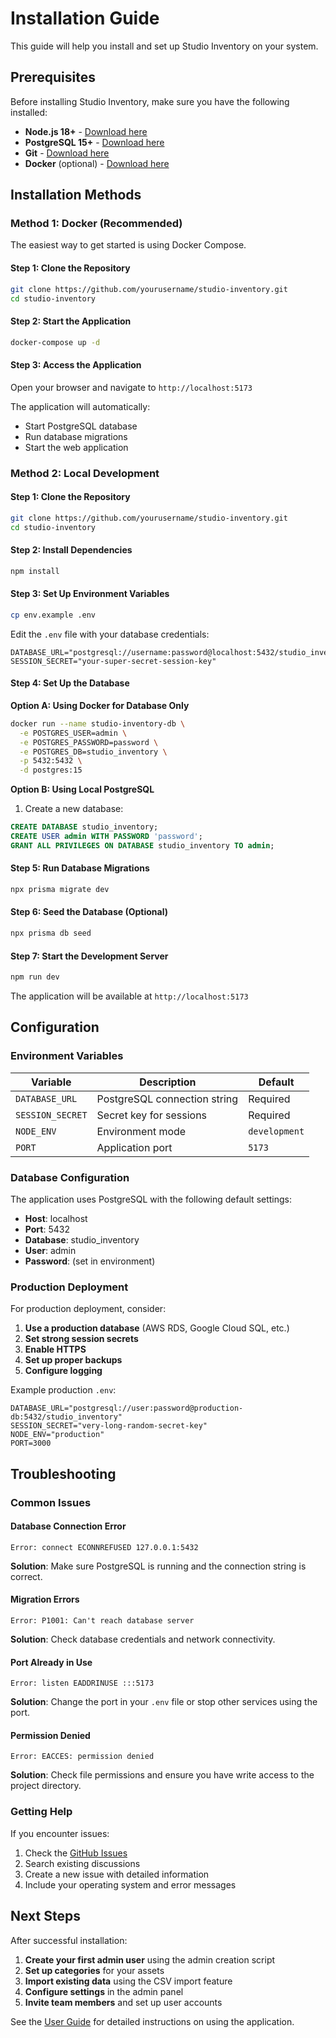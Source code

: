 # Installation Guide

This guide will help you install and set up Studio Inventory on your system.

## Prerequisites

Before installing Studio Inventory, make sure you have the following installed:

- **Node.js 18+** - [Download here](https://nodejs.org/)
- **PostgreSQL 15+** - [Download here](https://www.postgresql.org/download/)
- **Git** - [Download here](https://git-scm.com/)
- **Docker** (optional) - [Download here](https://www.docker.com/)

## Installation Methods

### Method 1: Docker (Recommended)

The easiest way to get started is using Docker Compose.

#### Step 1: Clone the Repository
```bash
git clone https://github.com/yourusername/studio-inventory.git
cd studio-inventory
```

#### Step 2: Start the Application
```bash
docker-compose up -d
```

#### Step 3: Access the Application
Open your browser and navigate to `http://localhost:5173`

The application will automatically:
- Start PostgreSQL database
- Run database migrations
- Start the web application

### Method 2: Local Development

#### Step 1: Clone the Repository
```bash
git clone https://github.com/yourusername/studio-inventory.git
cd studio-inventory
```

#### Step 2: Install Dependencies
```bash
npm install
```

#### Step 3: Set Up Environment Variables
```bash
cp env.example .env
```

Edit the `.env` file with your database credentials:
```env
DATABASE_URL="postgresql://username:password@localhost:5432/studio_inventory"
SESSION_SECRET="your-super-secret-session-key"
```

#### Step 4: Set Up the Database

**Option A: Using Docker for Database Only**
```bash
docker run --name studio-inventory-db \
  -e POSTGRES_USER=admin \
  -e POSTGRES_PASSWORD=password \
  -e POSTGRES_DB=studio_inventory \
  -p 5432:5432 \
  -d postgres:15
```

**Option B: Using Local PostgreSQL**
1. Create a new database:
```sql
CREATE DATABASE studio_inventory;
CREATE USER admin WITH PASSWORD 'password';
GRANT ALL PRIVILEGES ON DATABASE studio_inventory TO admin;
```

#### Step 5: Run Database Migrations
```bash
npx prisma migrate dev
```

#### Step 6: Seed the Database (Optional)
```bash
npx prisma db seed
```

#### Step 7: Start the Development Server
```bash
npm run dev
```

The application will be available at `http://localhost:5173`

## Configuration

### Environment Variables

| Variable | Description | Default |
|----------|-------------|---------|
| `DATABASE_URL` | PostgreSQL connection string | Required |
| `SESSION_SECRET` | Secret key for sessions | Required |
| `NODE_ENV` | Environment mode | `development` |
| `PORT` | Application port | `5173` |

### Database Configuration

The application uses PostgreSQL with the following default settings:
- **Host**: localhost
- **Port**: 5432
- **Database**: studio_inventory
- **User**: admin
- **Password**: (set in environment)

### Production Deployment

For production deployment, consider:

1. **Use a production database** (AWS RDS, Google Cloud SQL, etc.)
2. **Set strong session secrets**
3. **Enable HTTPS**
4. **Set up proper backups**
5. **Configure logging**

Example production `.env`:
```env
DATABASE_URL="postgresql://user:password@production-db:5432/studio_inventory"
SESSION_SECRET="very-long-random-secret-key"
NODE_ENV="production"
PORT=3000
```

## Troubleshooting

### Common Issues

#### Database Connection Error
```
Error: connect ECONNREFUSED 127.0.0.1:5432
```
**Solution**: Make sure PostgreSQL is running and the connection string is correct.

#### Migration Errors
```
Error: P1001: Can't reach database server
```
**Solution**: Check database credentials and network connectivity.

#### Port Already in Use
```
Error: listen EADDRINUSE :::5173
```
**Solution**: Change the port in your `.env` file or stop other services using the port.

#### Permission Denied
```
Error: EACCES: permission denied
```
**Solution**: Check file permissions and ensure you have write access to the project directory.

### Getting Help

If you encounter issues:

1. Check the [GitHub Issues](https://github.com/yourusername/studio-inventory/issues)
2. Search existing discussions
3. Create a new issue with detailed information
4. Include your operating system and error messages

## Next Steps

After successful installation:

1. **Create your first admin user** using the admin creation script
2. **Set up categories** for your assets
3. **Import existing data** using the CSV import feature
4. **Configure settings** in the admin panel
5. **Invite team members** and set up user accounts

See the [User Guide](USER_GUIDE.md) for detailed instructions on using the application. 